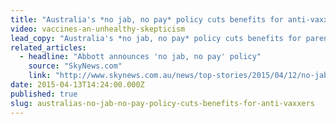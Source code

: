 ```yaml
---
title: "Australia's *no jab, no pay* policy cuts benefits for anti-vaxxers"
video: vaccines-an-unhealthy-skepticism
lead_copy: "Australia's *no jab, no pay* policy cuts benefits for parents who won't vaccinate. Watch for some context on the antivaxxer controversy."
related_articles:
  - headline: "Abbott announces 'no jab, no pay' policy"
    source: "SkyNews.com"
    link: "http://www.skynews.com.au/news/top-stories/2015/04/12/no-jabs--no-childcare-rebate-plan.html"
date: 2015-04-13T14:24:00.000Z
published: true
slug: australias-no-jab-no-pay-policy-cuts-benefits-for-anti-vaxxers
---
```


